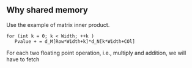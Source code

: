 ## Why shared memory 

Use the example of matrix inner product. 

```
for (int k = 0; k < Width; ++k )
   Pvalue + = d_M[Row*Width+k]*d_N[k*Width+COl]
```

For each two floating point operation, i.e., multiply and addition, we will have to fetch 
